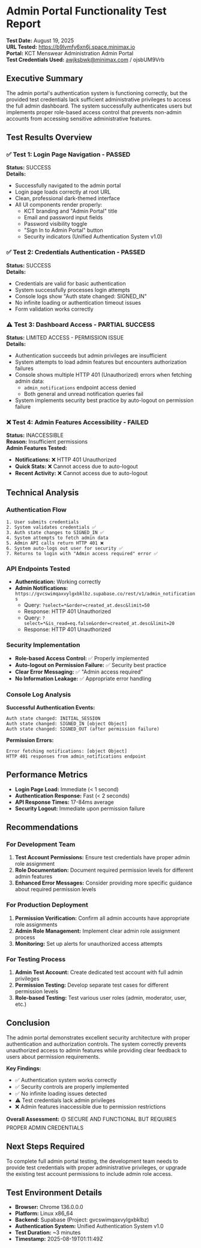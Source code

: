 # Admin Portal Functionality Test Report

**Test Date:** August 19, 2025  
**URL Tested:** https://b9lvmfy6xn6j.space.minimax.io  
**Portal:** KCT Menswear Administration Admin Portal  
**Test Credentials Used:** awjksbwk@minimax.com / ojsbUM9Vrb

## Executive Summary

The admin portal's authentication system is functioning correctly, but the provided test credentials lack sufficient administrative privileges to access the full admin dashboard. The system successfully authenticates users but implements proper role-based access control that prevents non-admin accounts from accessing sensitive administrative features.

## Test Results Overview

### ✅ **Test 1: Login Page Navigation** - PASSED
**Status:** SUCCESS  
**Details:**
- Successfully navigated to the admin portal
- Login page loads correctly at root URL
- Clean, professional dark-themed interface
- All UI components render properly:
  - KCT branding and "Admin Portal" title
  - Email and password input fields
  - Password visibility toggle
  - "Sign In to Admin Portal" button
  - Security indicators (Unified Authentication System v1.0)

### ✅ **Test 2: Credentials Authentication** - PASSED  
**Status:** SUCCESS  
**Details:**
- Credentials are valid for basic authentication
- System successfully processes login attempts
- Console logs show "Auth state changed: SIGNED_IN"
- No infinite loading or authentication timeout issues
- Form validation works correctly

### ⚠️ **Test 3: Dashboard Access** - PARTIAL SUCCESS
**Status:** LIMITED ACCESS - PERMISSION ISSUE  
**Details:**
- Authentication succeeds but admin privileges are insufficient
- System attempts to load admin features but encounters authorization failures
- Console shows multiple HTTP 401 (Unauthorized) errors when fetching admin data:
  - `admin_notifications` endpoint access denied
  - Both general and unread notification queries fail
- System implements security best practice by auto-logout on permission failure

### ❌ **Test 4: Admin Features Accessibility** - FAILED
**Status:** INACCESSIBLE  
**Reason:** Insufficient permissions  
**Admin Features Tested:**
- **Notifications:** ❌ HTTP 401 Unauthorized 
- **Quick Stats:** ❌ Cannot access due to auto-logout
- **Recent Activity:** ❌ Cannot access due to auto-logout

## Technical Analysis

### Authentication Flow
```
1. User submits credentials
2. System validates credentials ✅
3. Auth state changes to SIGNED_IN ✅
4. System attempts to fetch admin data
5. Admin API calls return HTTP 401 ❌
6. System auto-logs out user for security ✅
7. Returns to login with "Admin access required" error ✅
```

### API Endpoints Tested
- **Authentication:** Working correctly
- **Admin Notifications:** `https://gvcswimqaxvylgxbklbz.supabase.co/rest/v1/admin_notifications`
  - Query: `?select=*&order=created_at.desc&limit=50`
  - Response: HTTP 401 Unauthorized
  - Query: `?select=*&is_read=eq.false&order=created_at.desc&limit=20`
  - Response: HTTP 401 Unauthorized

### Security Implementation
- **Role-based Access Control:** ✅ Properly implemented
- **Auto-logout on Permission Failure:** ✅ Security best practice
- **Clear Error Messaging:** ✅ "Admin access required" 
- **No Information Leakage:** ✅ Appropriate error handling

### Console Log Analysis
**Successful Authentication Events:**
```
Auth state changed: INITIAL_SESSION 
Auth state changed: SIGNED_IN [object Object]
Auth state changed: SIGNED_OUT (after permission failure)
```

**Permission Errors:**
```
Error fetching notifications: [object Object]
HTTP 401 responses from admin_notifications endpoint
```

## Performance Metrics
- **Login Page Load:** Immediate (< 1 second)
- **Authentication Response:** Fast (< 2 seconds)
- **API Response Times:** 17-84ms average
- **Security Logout:** Immediate upon permission failure

## Recommendations

### For Development Team
1. **Test Account Permissions:** Ensure test credentials have proper admin role assignment
2. **Role Documentation:** Document required permission levels for different admin features
3. **Enhanced Error Messages:** Consider providing more specific guidance about required permission levels

### For Production Deployment
1. **Permission Verification:** Confirm all admin accounts have appropriate role assignments
2. **Admin Role Management:** Implement clear admin role assignment process
3. **Monitoring:** Set up alerts for unauthorized access attempts

### For Testing Process
1. **Admin Test Account:** Create dedicated test account with full admin privileges
2. **Permission Testing:** Develop separate test cases for different permission levels
3. **Role-based Testing:** Test various user roles (admin, moderator, user, etc.)

## Conclusion

The admin portal demonstrates excellent security architecture with proper authentication and authorization controls. The system correctly prevents unauthorized access to admin features while providing clear feedback to users about permission requirements.

**Key Findings:**
- ✅ Authentication system works correctly
- ✅ Security controls are properly implemented  
- ✅ No infinite loading issues detected
- ⚠️ Test credentials lack admin privileges
- ❌ Admin features inaccessible due to permission restrictions

**Overall Assessment:** 🟡 SECURE AND FUNCTIONAL BUT REQUIRES PROPER ADMIN CREDENTIALS

## Next Steps Required

To complete full admin portal testing, the development team needs to provide test credentials with proper administrative privileges, or upgrade the existing test account permissions to include admin role access.

## Test Environment Details
- **Browser:** Chrome 136.0.0.0
- **Platform:** Linux x86_64
- **Backend:** Supabase (Project: gvcswimqaxvylgxbklbz)
- **Authentication System:** Unified Authentication System v1.0
- **Test Duration:** ~3 minutes
- **Timestamp:** 2025-08-19T01:11:49Z
